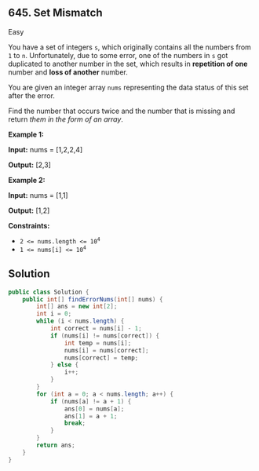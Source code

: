 ## 645\. Set Mismatch

Easy

You have a set of integers `s`, which originally contains all the numbers from `1` to `n`. Unfortunately, due to some error, one of the numbers in `s` got duplicated to another number in the set, which results in **repetition of one** number and **loss of another** number.

You are given an integer array `nums` representing the data status of this set after the error.

Find the number that occurs twice and the number that is missing and return _them in the form of an array_.

**Example 1:**

**Input:** nums = [1,2,2,4]

**Output:** [2,3]

**Example 2:**

**Input:** nums = [1,1]

**Output:** [1,2]

**Constraints:**

*   <code>2 <= nums.length <= 10<sup>4</sup></code>
*   <code>1 <= nums[i] <= 10<sup>4</sup></code>

## Solution

```java
public class Solution {
    public int[] findErrorNums(int[] nums) {
        int[] ans = new int[2];
        int i = 0;
        while (i < nums.length) {
            int correct = nums[i] - 1;
            if (nums[i] != nums[correct]) {
                int temp = nums[i];
                nums[i] = nums[correct];
                nums[correct] = temp;
            } else {
                i++;
            }
        }
        for (int a = 0; a < nums.length; a++) {
            if (nums[a] != a + 1) {
                ans[0] = nums[a];
                ans[1] = a + 1;
                break;
            }
        }
        return ans;
    }
}
```